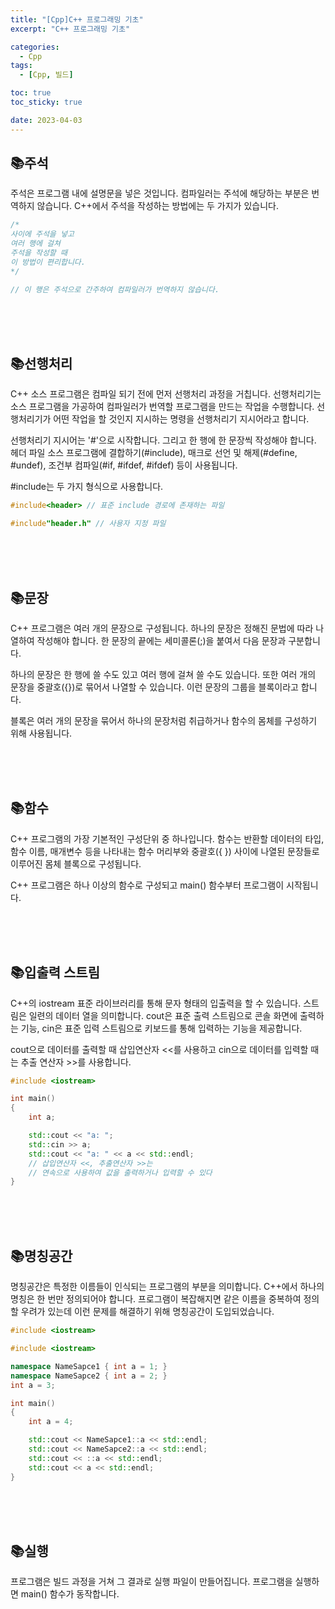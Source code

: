 ```yaml
---
title: "[Cpp]C++ 프로그래밍 기초"
excerpt: "C++ 프로그래밍 기초"

categories:
  - Cpp
tags:
  - [Cpp, 빌드]

toc: true
toc_sticky: true

date: 2023-04-03
---
```


## 📚주석
주석은 프로그램 내에 설명문을 넣은 것입니다. 컴파일러는 주석에 해당하는 부분은 번역하지 않습니다. C++에서 주석을 작성하는 방법에는 두 가지가 있습니다.

```cpp
/*
사이에 주석을 넣고
여러 행에 걸쳐 
주석을 작성할 때
이 방법이 편리합니다.
*/
```

```cpp
// 이 행은 주석으로 간주하여 컴파일러가 번역하지 않습니다.
```

<br><br><br>

## 📚선행처리
C++ 소스 프로그램은 컴파일 되기 전에 먼저 선행처리 과정을 거칩니다. 선행처리기는 소스 프로그램을 가공하여 컴파일러가 번역할 프로그램을 만드는 작업을 수행합니다. 선행처리기가 어떤 작업을 할 것인지 지시하는 명령을 선행처리기 지시어라고 합니다.

선행처리기 지시어는 '#'으로 시작합니다. 그리고 한 행에 한 문장씩 작성해야 합니다. 헤더 파일 소스 프로그램에 결합하기(#include), 매크로 선언 및 해제(#define, #undef), 조건부 컴파일(#if, #ifdef, #ifdef) 등이 사용됩니다.

#include는 두 가지 형식으로 사용합니다.

```cpp
#include<header> // 표준 include 경로에 존재하는 파일

#include"header.h" // 사용자 지정 파일
```

<br><br><br>

## 📚문장
C++ 프로그램은 여러 개의 문장으로 구성됩니다. 하나의 문장은 정해진 문법에 따라 나열하여 작성해야 합니다. 한 문장의 끝에는 세미콜론(;)을 붙여서 다음 문장과 구분합니다.

하나의 문장은 한 행에 쓸 수도 있고 여러 행에 걸쳐 쓸 수도 있습니다. 또한 여러 개의 문장을 중괄호({})로 묶어서 나열할 수 있습니다. 이런 문장의 그룹을 블록이라고 합니다.

블록은 여러 개의 문장을 묶어서 하나의 문장처럼 취급하거나 함수의 몸체를 구성하기 위해 사용됩니다.

<br><br><br>

## 📚함수
C++ 프로그램의 가장 기본적인 구성단위 중 하나입니다. 함수는 반환할 데이터의 타입, 함수 이름, 매개변수 등을 나타내는 함수 머리부와 중괄호({ }) 사이에 나열된 문장들로 이루어진 몸체 블록으로 구성됩니다.

C++ 프로그램은 하나 이상의 함수로 구성되고 main() 함수부터 프로그램이 시작됩니다.

<br><br><br>

## 📚입출력 스트림
C++의 iostream 표준 라이브러리를 통해 문자 형태의 입출력을 할 수 있습니다. 스트림은 일련의 데이터 열을 의미합니다. cout은 표준 출력 스트림으로 콘솔 화면에 출력하는 기능, cin은 표준 입력 스트림으로 키보드를 통해 입력하는 기능을 제공합니다.

cout으로 데이터를 출력할 때 삽입연산자 <<를 사용하고 cin으로 데이터를 입력할 때는 추출 연산자 >>를 사용합니다.

```cpp
#include <iostream>

int main()
{
    int a;

    std::cout << "a: ";
    std::cin >> a;
    std::cout << "a: " << a << std::endl;
    // 삽입연산자 <<, 추출연산자 >>는 
    // 연속으로 사용하여 값을 출력하거나 입력할 수 있다
}
```

<br><br><br>

## 📚명칭공간
명칭공간은 특정한 이름들이 인식되는 프로그램의 부분을 의미합니다. C++에서 하나의 명칭은 한 번만 정의되어야 합니다. 프로그램이 복잡해지면 같은 이름을 중복하여 정의할 우려가 있는데 이런 문제를 해결하기 위해 명칭공간이 도입되었습니다.

```cpp
#include <iostream>

#include <iostream>

namespace NameSapce1 { int a = 1; }
namespace NameSapce2 { int a = 2; }
int a = 3;

int main()
{
    int a = 4;

    std::cout << NameSapce1::a << std::endl;
    std::cout << NameSapce2::a << std::endl;
    std::cout << ::a << std::endl;
    std::cout << a << std::endl;
}
```

<br><br><br>

## 📚실행
프로그램은 빌드 과정을 거쳐 그 결과로 실행 파일이 만들어집니다. 프로그램을 실행하면 main() 함수가 동작합니다.

<br><br>
